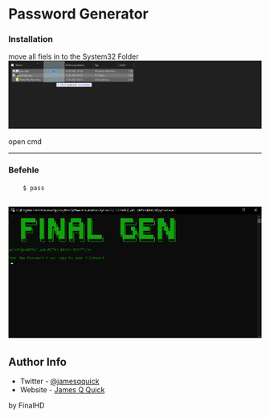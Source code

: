 # Password Generator

### Installation

move all fiels in to the System32 Folder
![redme](redme.png)

open cmd

---
### Befehle

```html
    $ pass
```
![Gui](gui.png)
---

## Author Info

- Twitter - [@jamesqquick](https://twitter.com/jamesqquick)
- Website - [James Q Quick](https://jamesqquick.com)

by FinalHD
